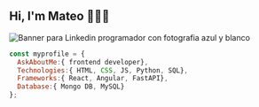 ## Hi, I'm Mateo 👋👨‍💻
![Banner para Linkedin programador con fotografia azul y blanco](https://github.com/zvMateo/zvMateo/assets/139931645/affb3a0f-c8ca-45f0-b9d8-63bb4d321118)
``` js
const myprofile = {
  AskAboutMe:{ frontend developer},
  Technologies:{ HTML, CSS, JS, Python, SQL},
  Frameworks:{ React, Angular, FastAPI},
  Database:{ Mongo DB, MySQL}
};

